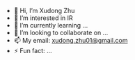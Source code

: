 - 👋 Hi, I’m Xudong Zhu
- 👀 I’m interested in IR
- 🌱 I’m currently learning ...
- 💞️ I’m looking to collaborate on ...
- 📫 My email: xudong.zhu01@gmail.com
- ⚡ Fun fact: ...

<!---
xudong-zhu01/xudong-zhu01 is a ✨ special ✨ repository because its `README.md` (this file) appears on your GitHub profile.
You can click the Preview link to take a look at your changes.
--->
